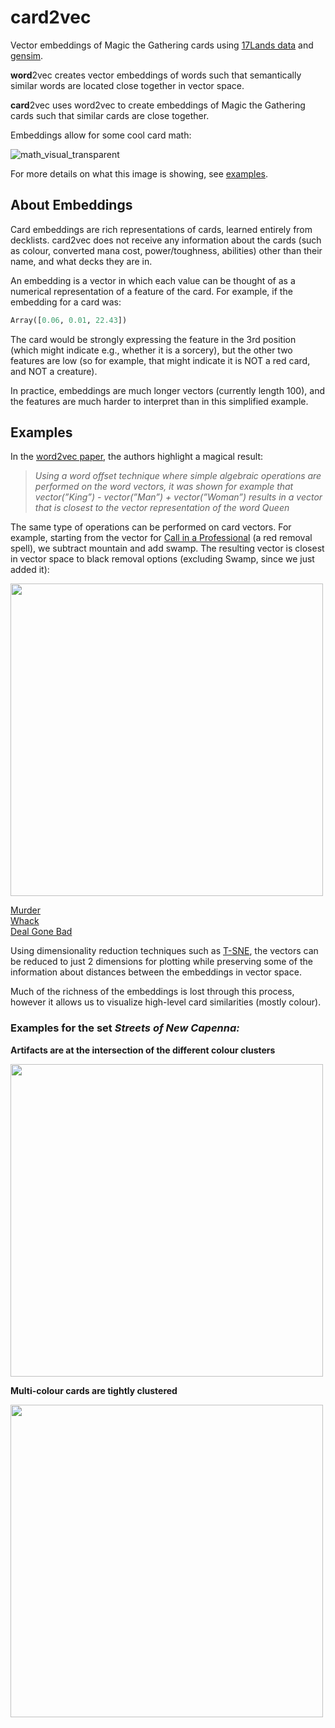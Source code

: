 # card2vec
Vector embeddings of Magic the Gathering cards using [17Lands data](https://www.17lands.com/public_datasets) and [gensim](https://github.com/RaRe-Technologies/gensim).

**word**2vec creates vector embeddings of words such that semantically similar words are located close together in vector space.

**card**2vec uses word2vec to create embeddings of Magic the Gathering cards such that similar cards are close together.

Embeddings allow for some cool card math:

![math_visual_transparent](https://user-images.githubusercontent.com/55111775/222978940-322bc991-fcb7-4bf4-aaa1-5a94f4cf4fe1.png)

For more details on what this image is showing, see [examples](#examples).

## About Embeddings
Card embeddings are rich representations of cards, learned entirely from decklists. card2vec does not receive any information about the cards (such as colour, converted mana cost, power/toughness, abilities) other than their name, and what decks they are in.

An embedding is a vector in which each value can be thought of as a numerical representation of a feature of the card. For example, if the embedding for a card was:

```python
Array([0.06, 0.01, 22.43])
```
The card would be strongly expressing the feature in the 3rd position (which might indicate e.g., whether it is a sorcery), but the other two features are low (so for example, that might indicate it is NOT a red card, and NOT a creature).

In practice, embeddings are much longer vectors (currently length 100), and the features are much harder to interpret than in this simplified example.

## Examples

In the [word2vec paper](https://arxiv.org/abs/1301.3781), the authors highlight a magical result:
> *Using a word offset technique where simple algebraic operations are performed on the word vectors, it was shown for example that vector(”King”) - vector(”Man”) + vector(”Woman”) results in a vector that is closest to the vector representation of the word Queen*

The same type of operations can be performed on card vectors. For example, starting from the vector for [Call in a Professional](https://scryfall.com/card/snc/103/call-in-a-professional) (a red removal spell), we subtract mountain and add swamp. The resulting vector is closest in vector space to black removal options (excluding Swamp, since we just added it):

<p align="left">
  <img width="500" src="https://user-images.githubusercontent.com/55111775/222977789-22ea2f98-f27a-4628-bc92-47f96d0fe509.png">
</p>

[Murder](https://scryfall.com/card/snc/88/murder) <br>
[Whack](https://scryfall.com/card/snc/99/whack) <br>
[Deal Gone Bad](https://scryfall.com/card/snc/74/deal-gone-bad) <br>

Using dimensionality reduction techniques such as [T-SNE](https://towardsdatascience.com/an-introduction-to-t-sne-with-python-example-5a3a293108d1), the vectors can be reduced to just 2 dimensions for plotting while preserving some of the information about distances between the embeddings in vector space.

Much of the richness of the embeddings is lost through this process, however it allows us to visualize high-level card similarities (mostly colour).

### Examples for the set *Streets of New Capenna:*

**Artifacts are at the intersection of the different colour clusters**
<p align="left">
  <img width="500" src="https://user-images.githubusercontent.com/55111775/222976920-373aa547-5bcb-4ede-8d0d-c2bad5ac35e7.gif">
</p>


**Multi-colour cards are tightly clustered**

<p align="left">
  <img width="500" src="https://user-images.githubusercontent.com/55111775/222976936-c0f1c33a-76c7-4f07-a29e-fc8a60e8e4a9.gif">
</p>
